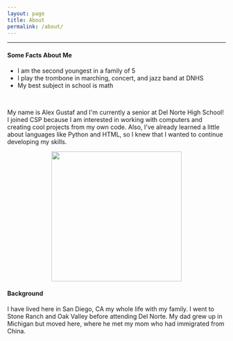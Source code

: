 ```yaml
---
layout: page
title: About
permalink: /about/
---
```


<style>
    #codeimg {
        display: block;
        margin-left: auto;
        margin-right: auto;
    }
</style>

---

#### Some Facts About Me

- I am the second youngest in a family of 5
- I play the trombone in marching, concert, and jazz band at DNHS
- My best subject in school is math

<br>

My name is Alex Gustaf and I'm currently a senior at Del Norte High School! I joined CSP because I am interested in working with computers and creating cool projects from my own code. Also, I've already learned a little about languages like Python and HTML, so I knew that I wanted to continue developing my skills.

<img id="codeimg" src="https://imageio.forbes.com/blogs-images/forbestechcouncil/files/2019/01/canva-photo-editor-8-7.png" width="300" height="300">

#### Background

I have lived here in San Diego, CA my whole life with my family. I went to Stone Ranch and Oak Valley before attending Del Norte. My dad grew up in Michigan but moved here, where he met my mom who had immigrated from China. 

<style>
    .grid-container {
        display: grid;
        grid-template-columns: repeat(auto-fill, minmax(150px, 1fr));
        gap: 10px;
    }
    .grid-item {
        text-align: center;
    }
    .grid-item img {
        width: 100%;
        height: 100px;
        object-fit: contain;
    }
    .grid-item p {
        margin: 5px 0;
    }
</style>

<div class="grid-container" id="grid_container"> </div>

<script>
    var container = document.getElementById("grid_container");

    var http_source = "https://upload.wikimedia.org/wikipedia/commons/";
    var living_in_the_world = [
        {"flag": "0/01/Flag_of_California.svg", "description": "California"},
        {"flag": "b/b5/Flag_of_Michigan.svg", "description": "Michigan"},
        {"flag": "a/a4/Flag_of_the_United_States.svg", "description": "USA"},
        {"flag": "f/fa/Flag_of_the_People%27s_Republic_of_China.svg", "description": "China"},
    ]; 

    for (const location of living_in_the_world) {
        var gridItem = document.createElement("div");
        gridItem.className = "grid-item";
        var img = document.createElement("img");
        img.src = http_source + location.flag; 
        img.alt = location.flag + " Flag"; 

        var description = document.createElement("p");
        description.textContent = location.description;

        gridItem.appendChild(img);
        gridItem.appendChild(description);

        container.appendChild(gridItem);
    }
</script>

